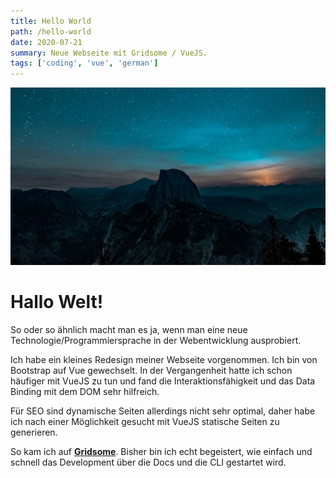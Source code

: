 ```yaml
---
title: Hello World
path: /hello-world
date: 2020-07-21
summary: Neue Webseite mit Gridsome / VueJS.
tags: ['coding', 'vue', 'german']
---
```


![background](./images/blog_bg_1.jpg)

# Hallo Welt!

So oder so ähnlich macht man es ja, wenn man eine neue Technologie/Programmiersprache in der Webentwicklung ausprobiert. 

Ich habe ein kleines Redesign meiner Webseite vorgenommen. Ich bin von Bootstrap auf Vue gewechselt. In der Vergangenheit hatte ich schon häufiger mit VueJS zu tun und fand die Interaktionsfähigkeit und das Data Binding mit dem DOM sehr hilfreich.

Für SEO sind dynamische Seiten allerdings nicht sehr optimal, daher habe ich nach einer Möglichkeit gesucht mit VueJS statische Seiten zu generieren.

So kam ich auf [**Gridsome**](https://gridsome.org/). Bisher bin ich echt begeistert, wie einfach und schnell das Development über die Docs und die CLI gestartet wird.  